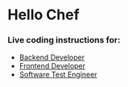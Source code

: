 # Hello Chef

### Live coding instructions for:

- [Backend Developer](backend.md)
- [Frontend Developer](frontend.md)
- [Software Test Engineer](ste.md)
